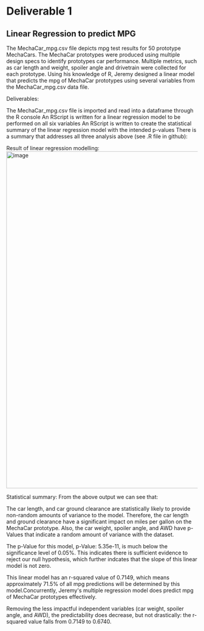 # Deliverable 1
## Linear Regression to predict MPG
The MechaCar_mpg.csv file depicts mpg test results for 50 prototype MechaCars. The MechaCar prototypes were produced using multiple design specs to identify prototypes car performance. Multiple metrics, such as car length and weight, spoiler angle and drivetrain were collected for each prototype. Using his knowledge of R, Jeremy designed a linear model that predicts the mpg of MechaCar prototypes using several variables from the MechaCar_mpg.csv data file.

Deliverables:

The MechaCar_mpg.csv file is imported and read into a dataframe through the R console
An RScript is written for a linear regression model to be performed on all six variables
An RScript is written to create the statistical summary of the linear regression model with the intended p-values
There is a summary that addresses all three analysis above (see .R file in github):

Result of linear regression modelling:
<img width="887" alt="image" src="https://user-images.githubusercontent.com/104689265/187011465-125edbf1-3273-42af-9c12-c928c929212b.png">

Statistical summary:
From the above output we can see that:

The car length, and car ground clearance are statistically likely to provide non-random amounts of variance to the model. Therefore, the car length and ground clearance have a significant impact on miles per gallon on the MechaCar prototype. Also, the car weight, spoiler angle, and AWD have p-Values that indicate a random amount of variance with the dataset.

The p-Value for this model, p-Value: 5.35e-11, is much below the significance level of 0.05%. This indicates there is sufficient evidence to reject our null hypothesis, which further indcates that the slope of this linear model is not zero.

This linear model has an r-squared value of 0.7149, which means approximately 71.5% of all mpg predictions will be determined by this model.Concurrently, Jeremy's multiple regression model does predict mpg of MechaCar prototypes effectively.

Removing the less impactful independent variables (car weight, spoiler angle, and AWD), the predictability does decrease, but not drastically: the r-squared value falls from 0.7149 to 0.6740.

